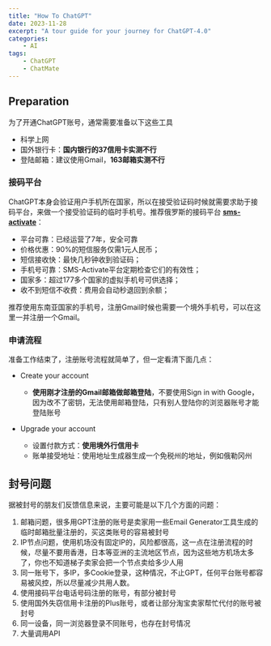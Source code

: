 ```yaml
---
title: "How To ChatGPT"
date: 2023-11-28
excerpt: "A tour guide for your journey for ChatGPT-4.0"
categories: 
    - AI
tags: 
    - ChatGPT
    - ChatMate
---
```




## Preparation

为了开通ChatGPT账号，通常需要准备以下这些工具

- 科学上网
- 国外银行卡：**国内银行的37信用卡实测不行**
- 登陆邮箱：建议使用Gmail，**163邮箱实测不行**

### 接码平台

ChatGPT本身会验证用户手机所在国家，所以在接受验证码时候就需要求助于接码平台，来做一个接受验证码的临时手机号。推荐俄罗斯的接码平台 **[sms-activate](https://sms-activate.org)**：

- 平台可靠：已经运营了7年，安全可靠
- 价格优惠：90%的短信服务仅需1元人民币；
- 短信接收快：最快几秒钟收到验证码；
- 手机号可靠：SMS-Activate平台定期检查它们的有效性；
- 国家多：超过177多个国家的虚拟手机号可供选择；
- 收不到短信不收费：费用会自动秒退回到余额；

推荐使用东南亚国家的手机号，注册Gmail时候也需要一个境外手机号，可以在这里一并注册一个Gmail。

### 申请流程

准备工作结束了，注册账号流程就简单了，但一定看清下面几点：

- Create your account
  - **使用刚才注册的Gmail邮箱做邮箱登陆**，不要使用Sign in with Google，因为改不了密钥，无法使用邮箱登陆，只有别人登陆你的浏览器账号才能登陆账号

- Upgrade your account
  - 设置付款方式：**使用境外行信用卡**
  - 账单接受地址：使用地址生成器生成一个免税州的地址，例如俄勒冈州

## 封号问题

据被封号的朋友们反馈信息来说，主要可能是以下几个方面的问题：

1. 邮箱问题，很多用GPT注册的账号是卖家用一些Email Generator工具生成的临时邮箱批量注册的，买这类账号的容易被封号
2. IP节点问题，使用机场没有固定IP的，风险都很高，这一点在注册流程的时候，尽量不要用香港，日本等亚洲的主流地区节点，因为这些地方机场太多了，你也不知道梯子卖家会把一个节点卖给多少人用
3. 同一账号下，多IP，多Cookie登录，这种情况，不止GPT，任何平台账号都容易被风控，所以尽量减少共用人数。
4. 使用接码平台电话号码注册的账号，有部分被封号
5. 使用国外失窃信用卡注册的Plus账号，或者让部分淘宝卖家帮忙代付的账号被封号
6. 同一设备，同一浏览器登录不同账号，也存在封号情况
7. 大量调用API